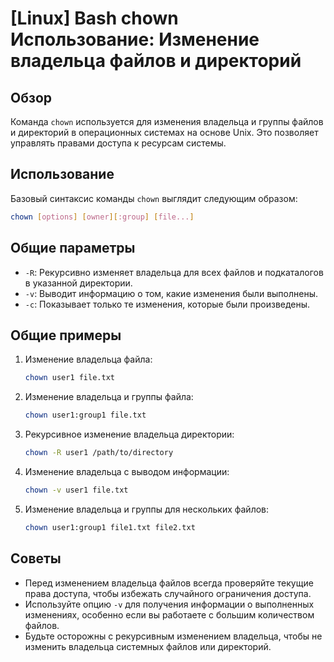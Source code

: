 # [Linux] Bash chown Использование: Изменение владельца файлов и директорий

## Обзор
Команда `chown` используется для изменения владельца и группы файлов и директорий в операционных системах на основе Unix. Это позволяет управлять правами доступа к ресурсам системы.

## Использование
Базовый синтаксис команды `chown` выглядит следующим образом:

```bash
chown [options] [owner][:group] [file...]
```

## Общие параметры
- `-R`: Рекурсивно изменяет владельца для всех файлов и подкаталогов в указанной директории.
- `-v`: Выводит информацию о том, какие изменения были выполнены.
- `-c`: Показывает только те изменения, которые были произведены.

## Общие примеры
1. Изменение владельца файла:
   ```bash
   chown user1 file.txt
   ```

2. Изменение владельца и группы файла:
   ```bash
   chown user1:group1 file.txt
   ```

3. Рекурсивное изменение владельца директории:
   ```bash
   chown -R user1 /path/to/directory
   ```

4. Изменение владельца с выводом информации:
   ```bash
   chown -v user1 file.txt
   ```

5. Изменение владельца и группы для нескольких файлов:
   ```bash
   chown user1:group1 file1.txt file2.txt
   ```

## Советы
- Перед изменением владельца файлов всегда проверяйте текущие права доступа, чтобы избежать случайного ограничения доступа.
- Используйте опцию `-v` для получения информации о выполненных изменениях, особенно если вы работаете с большим количеством файлов.
- Будьте осторожны с рекурсивным изменением владельца, чтобы не изменить владельца системных файлов или директорий.
